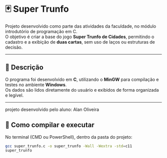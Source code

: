 # 🃏 Super Trunfo

Projeto desenvolvido como parte das atividades da faculdade, no módulo introdutório de programação em C.  
O objetivo é criar a base do jogo **Super Trunfo de Cidades**, permitindo o cadastro e a exibição de **duas cartas**, sem uso de laços ou estruturas de decisão.

---

## 🧠 Descrição

O programa foi desenvolvido em **C**, utilizando o **MinGW** para compilação e testes no ambiente **Windows**.  
Os dados são lidos diretamente do usuário e exibidos de forma organizada e legível.

---
projeto desenvolvido pelo aluno: Alan Oliveira

## 🧩 Como compilar e executar

No terminal (CMD ou PowerShell), dentro da pasta do projeto:

```bash
gcc super_trunfo.c -o super_trunfo -Wall -Wextra -std=c11
super_trunfo


